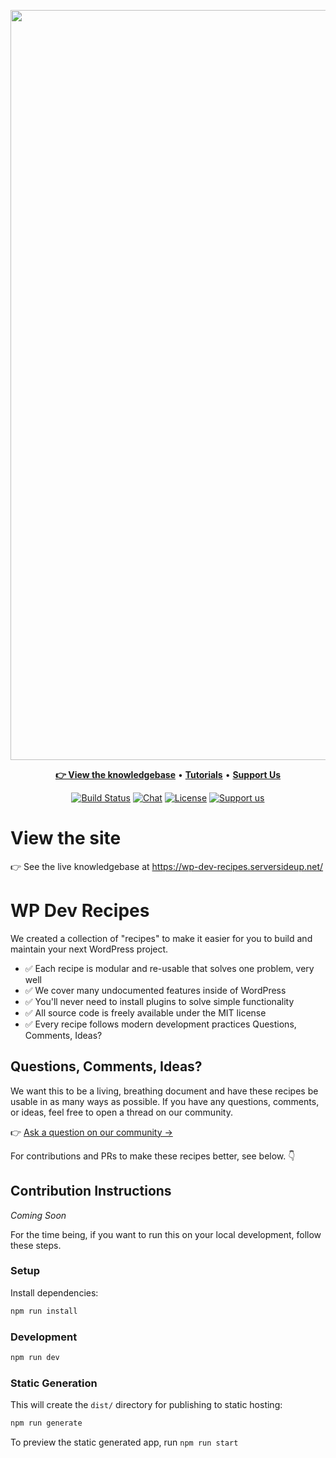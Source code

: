 <p align="center">
	<a href="https://wp-dev-recipes.serversideup.net/" target="_blank">
		<img src="https://wp-dev-recipes.serversideup.net/preview.png" width="1200" alt="AmplitudeJS Logo">
	</a>
</p>
<p align="center">
  <a title="Documentation" href="https://wp-dev-recipes.serversideup.net/"><strong>👉 View the knowledgebase</strong></a>
  &#x2022;
  <a title="Tutorials" href="https://serversideup.net/search/?tags=wordpress&type=posts"><strong>Tutorials</strong></a>
  &#x2022;
  <a title="Support Us" href="https://github.com/sponsors/serversideup"><strong>Support Us</strong></a>
</p>
<p align="center">
	<a href="https://actions-badge.atrox.dev/serversideup/wp-dev-recipes/goto?ref=master"><img alt="Build Status" src="https://img.shields.io/endpoint.svg?url=https%3A%2F%2Factions-badge.atrox.dev%2Fserversideup%2Fwp-dev-recipes%2Fbadge%3Fref%3Dmaster&style=flat" /></a>
	<a href="https://community.serversideup.net/c/open-source/wp-dev-recipes/29" target="_blank"><img src="https://badgen.net/badge/icon/On%20Discourse?label=chat&color=cyan" alt="Chat"></a>
	<a href="https://github.com/serversideup/wp-dev-recipes/blob/master/LICENSE" target="_blank"><img src="https://badgen.net/github/license/521dimensions/amplitudejs" alt="License"></a>
	<a href="https://github.com/sponsors/serversideup"><img src="https://badgen.net/badge/icon/Support%20Us?label=GitHub%20Sponsors&color=orange" alt="Support us"></a>
</p>

# View the site
👉 See the live knowledgebase at https://wp-dev-recipes.serversideup.net/



# WP Dev Recipes
We created a collection of "recipes" to make it easier for you to build and maintain your next WordPress project.

* ✅ Each recipe is modular and re-usable that solves one problem, very well
* ✅ We cover many undocumented features inside of WordPress
* ✅ You'll never need to install plugins to solve simple functionality
* ✅ All source code is freely available under the MIT license
* ✅ Every recipe follows modern development practices
Questions, Comments, Ideas?

## Questions, Comments, Ideas?
We want this to be a living, breathing document and have these recipes be usable in as many ways as possible. If you have any questions, comments, or ideas, feel free to open a thread on our community.

👉 [Ask a question on our community →](https://community.serversideup.net/c/open-source/wp-dev-recipes/29) 

For contributions and PRs to make these recipes better, see below. 👇

## Contribution Instructions
*Coming Soon*

For the time being, if you want to run this on your local development, follow these steps.

### Setup

Install dependencies:

```bash
npm run install
```

### Development

```bash
npm run dev
```

### Static Generation

This will create the `dist/` directory for publishing to static hosting:

```bash
npm run generate
```

To preview the static generated app, run `npm run start`